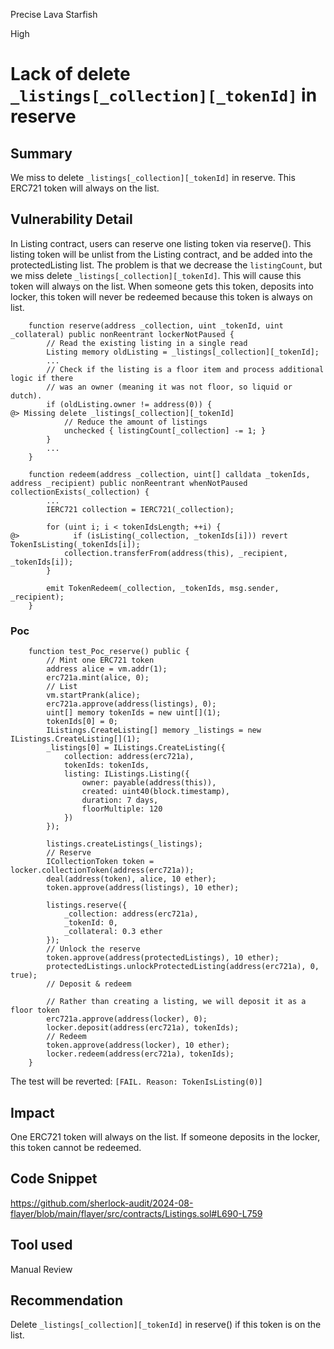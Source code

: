 Precise Lava Starfish

High

# Lack of delete `_listings[_collection][_tokenId]` in reserve

## Summary
We miss to delete `_listings[_collection][_tokenId]` in reserve. This ERC721 token will always on the list.

## Vulnerability Detail
In Listing contract, users can reserve one listing token via reserve(). This listing token will be unlist from the Listing contract, and be added into the protectedListing list.
The problem is that we decrease the `listingCount`, but we miss delete `_listings[_collection][_tokenId]`. This will cause this token will always on the list.
When someone gets this token, deposits into locker, this token will never be redeemed because this token is always on list.
```solidity
    function reserve(address _collection, uint _tokenId, uint _collateral) public nonReentrant lockerNotPaused {
        // Read the existing listing in a single read
        Listing memory oldListing = _listings[_collection][_tokenId];
        ...
        // Check if the listing is a floor item and process additional logic if there
        // was an owner (meaning it was not floor, so liquid or dutch).
        if (oldListing.owner != address(0)) {
@> Missing delete _listings[_collection][_tokenId]
            // Reduce the amount of listings
            unchecked { listingCount[_collection] -= 1; }
        }
        ...
    }

```

```solidity
    function redeem(address _collection, uint[] calldata _tokenIds, address _recipient) public nonReentrant whenNotPaused collectionExists(_collection) {
        ...
        IERC721 collection = IERC721(_collection);

        for (uint i; i < tokenIdsLength; ++i) {
@>            if (isListing(_collection, _tokenIds[i])) revert TokenIsListing(_tokenIds[i]);
            collection.transferFrom(address(this), _recipient, _tokenIds[i]);
        }

        emit TokenRedeem(_collection, _tokenIds, msg.sender, _recipient);
    }
```
### Poc
```solidity
    function test_Poc_reserve() public {
        // Mint one ERC721 token
        address alice = vm.addr(1);
        erc721a.mint(alice, 0);
        // List
        vm.startPrank(alice);
        erc721a.approve(address(listings), 0);
        uint[] memory tokenIds = new uint[](1);
        tokenIds[0] = 0;
        IListings.CreateListing[] memory _listings = new IListings.CreateListing[](1);
        _listings[0] = IListings.CreateListing({
            collection: address(erc721a),
            tokenIds: tokenIds,
            listing: IListings.Listing({
                owner: payable(address(this)),
                created: uint40(block.timestamp),
                duration: 7 days,
                floorMultiple: 120
            })
        });

        listings.createListings(_listings);
        // Reserve
        ICollectionToken token = locker.collectionToken(address(erc721a));
        deal(address(token), alice, 10 ether);
        token.approve(address(listings), 10 ether);

        listings.reserve({
            _collection: address(erc721a),
            _tokenId: 0,
            _collateral: 0.3 ether
        });
        // Unlock the reserve
        token.approve(address(protectedListings), 10 ether);
        protectedListings.unlockProtectedListing(address(erc721a), 0, true);
        // Deposit & redeem

        // Rather than creating a listing, we will deposit it as a floor token
        erc721a.approve(address(locker), 0);
        locker.deposit(address(erc721a), tokenIds);
        // Redeem
        token.approve(address(locker), 10 ether);
        locker.redeem(address(erc721a), tokenIds);
    }
```
The test will be reverted: `[FAIL. Reason: TokenIsListing(0)]`

## Impact
One ERC721 token will always on the list. If someone deposits in the locker, this token cannot be redeemed.

## Code Snippet
https://github.com/sherlock-audit/2024-08-flayer/blob/main/flayer/src/contracts/Listings.sol#L690-L759

## Tool used

Manual Review

## Recommendation
Delete `_listings[_collection][_tokenId]` in reserve() if this token is on the list.